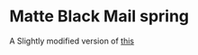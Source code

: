 # Matte Black Mail spring
A Slightly modified version of <a href="https://github.com/murakami-marco/Mailspring-WhiteSur-Dark-Theme">this </a> 
